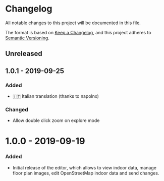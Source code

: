 # Changelog
All notable changes to this project will be documented in this file.

The format is based on [Keep a Changelog](https://keepachangelog.com/en/1.0.0/),
and this project adheres to [Semantic Versioning](https://semver.org/spec/v2.0.0.html).

## Unreleased


## 1.0.1 - 2019-09-25

### Added
- 🇮🇹 Italian translation (thanks to napolnx)

### Changed
- Allow double click zoom on explore mode


# 1.0.0 - 2019-09-19

### Added
- Initial release of the editor, which allows to view indoor data, manage floor plan images, edit OpenStreetMap indoor data and send changes.
